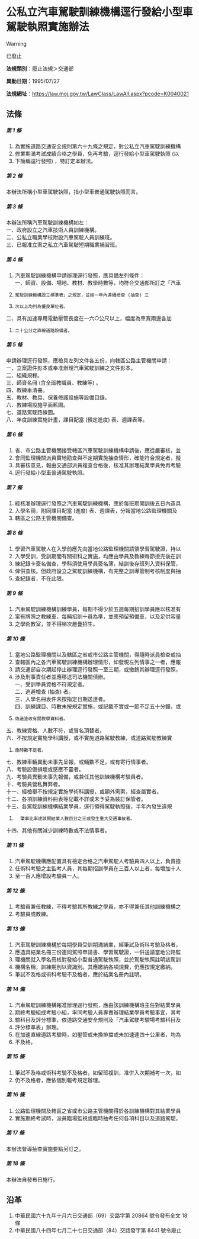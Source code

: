 # 公私立汽車駕駛訓練機構逕行發給小型車駕駛執照實施辦法


> [!WARNING]
> 已廢止


**法規類別**：廢止法規＞交通部

**異動日期**：1995/07/27  

**法規網址**：https://law.moj.gov.tw/LawClass/LawAll.aspx?pcode=K0040021



## 法條
##### 第 1 條
1. 為實施道路交通安全規則第六十九條之規定，對公私立汽車駕駛訓練機構
1. 修業期滿考試成績合格之學員，免再考驗，逕行發給小型車駕駛執照 (以
1. 下簡稱逕行發照) ，特訂定本辦法。　　　　　　　　

##### 第 2 條
本辦法所稱小型車駕駛執照，指小型車普通駕駛執照而言。　　

##### 第 3 條
本辦法所稱汽車駕駛訓練機構如左：　　　　　　  
一、政府設立之汽車技術人員訓練機構。　　　  
二、公私立職業學校附設汽車駕駛人員訓練班。  
三、已報准立案之私立汽車駕駛短期職業補習班。

##### 第 4 條
1. 汽車駕駛訓練機構申請辦理逕行發照，應具備左列條件：　　　  
一、師資、設備、場地、教材、教學時數等，均符合交通部所訂之「汽車
1.     駕駛訓練機構設立標準表」之規定，並經一年內連續檢查 (抽查) 三
1.     次以上均列為優良單位者。　　　　　　　　  
二、具有加速專用電動壓管長度在一六○公尺以上，幅度為車寬兩邊各加
1.     二十公分之直線道路設備者。　　　　　　　　　　

##### 第 5 條
申請辦理逕行發照，應檢具左列文件各五份，向轄區公路主管機關申請：  
一、立案證件影本或奉准辦理汽車駕駛訓練之文件影本。　　  
二、組織規程。　　　　　　　　　　　　　　　　　　　　  
三、師資名冊 (含全班教職員、教練等) 。　　　　　　　　  
四、教練車清冊。　　　　　　　　　　　　　　　　　　　  
五、教材、教具、保養修護設施等設備目錄。　　　　　　　  
六、教練場設施平面藍圖。　　　　　　　　　　　　　　　  
七、道路駕駛路線圖。　　　　　　　　　　　　　　　　　  
八、年度訓練實施計畫，課目配當 (預定進度) 表、週課表等。

##### 第 6 條
1. 省、市公路主管機關接受轄區汽車駕駛訓練機構申請後，應從嚴審核，並
1. 會同監理機關派員實地勘查與不定期實施抽查情形，確能符合規定者，擬
1. 具審核意見，報由交通部派員複查合格後，核准其辦理結業學員免再考驗
1. 逕行發給小型車普通駕駛執照。　　　　　　　　

##### 第 7 條
1. 經核准辦理逕行發照之汽車駕駛訓練機構，應於每班期開訓後五日內造具
1. 入學名冊，附同課目配當 (進度) 表、週課表，分報當地公路監理機關及
1. 轄區之公路主管機關備查。　　　　　　　　　　　　

##### 第 8 條
1. 學習汽車駕駛人在入學前應先向當地公路監理機關請領學習駕駛證，持以
1. 入學受訓，受訓期間有關術科之實施，均應由學員及教練每節授完後在訓
1. 練紀錄卡簽名備查，學科須使用學員簽名簿，結訓後存班列入資料保管，
1. 俾供查核。但政府設立之駕駛訓練機構，有完整之訓導管制考核制度與抽
1. 查紀錄者，不在此限。

##### 第 9 條
1. 汽車駕駛訓練機構訓練學員，每期不得少於五週每期招訓學員應以核准有
1. 案有牌照之教練車，每輛招訓十員為準，並應預留預備車，以及足供容量
1. 之學術教室，並不得梯次層疊招生。　　　　　　　　

##### 第 10 條
1. 當地公路監理機關以及轄區之省或市公路主管機關，得隨時派員檢查或抽
1. 查轄區內之各汽車駕駛訓練機構辦理情形，如發現左列情事之一者，應報
1. 請交通部自次期起停止辦理逕行發照一至三期，或撤銷其辦理逕行發照，
1. 涉及刑事責任者並應移送司法機關偵辦。　　　　  
一、受訓學員資格不符規定者。  
二、逃避檢查 (抽查) 者。  
三、入學名冊表件未按指定日期送達者。  
四、訓練課目、時數未按規定實施，或記載不實或一節不足五十分鐘，或
1.     偽造塗改有關教學資料者。　　　　　　　  
五、教練資格、人數不符，或冒名頂替者。  
六、不按規定實施學科講授，或不實施道路駕駛教練，或道路駕駛教練實
1.     施時數不足者。  
七、教練車輛異動未事先呈報，或輛數不足，或有寄行情事者。  
八、考驗設備損壞或感應不靈者。  
九、考驗員異動未事先報備，或兼任其他訓練機構考驗員者。  
十、考驗員營私舞弊者。  
十一、經檢舉不按規定實施學術科講授，或額外需索，經查屬實者。  
十二、各項訓練資料冊表等記載不詳或未予妥為裝訂保管者。  
十三、各駕駛訓練機構結業學員，逕行領得駕駛執照後，半年內發生違規
1.       肇事比率達該期結業人數百分之三或發生重大交通事故者。  
十四、其他有關減少訓練時數或不法情事者。

##### 第 11 條
1. 汽車駕駛機構應配置具有檢定合格之汽車駕駛人考驗員四人以上，負責擔
1. 任術科考驗之主監考人員，其每期招訓學員在三百人以上者，每增加十人
1. 至一百人應增設考驗員一人。　　　　　　　　　　　

##### 第 12 條
1. 考驗員兼任教練，不得考驗其所教練之學員，亦不得兼任其他訓練機構之
1. 考驗員或教練。　　　　　　　　　　　　　　　　　　　

##### 第 13 條
1. 汽車駕駛訓練機構於每期學員受訓期滿結業，經筆試及術科考驗及格者，
1. 應造具結業名冊三份連同駕照申請書、學習駕駛證，一併送請當地公路監
1. 理機關就入學名冊核對發給小型普通駕駛執照，並於駕駛執照註明該駕訓
1. 機構名稱，訓練期別以資識別。其應繳納各項規費，仍應按規定繳納。
1. 筆試不及格或術科考驗不及格者，應於結業名冊內註明。　　　

##### 第 14 條
1. 汽車駕駛訓練機構報准辦理逕行發照，應由該訓練機構班主任對結業學員
1. 期終考驗組成考驗小組，率同考驗人員專責辦理結業學員考驗事宜，其考
1. 驗科目及評分標準，依道路交通安全規則及「汽車駕駛考驗場考驗科目及
1. 評分標準表」辦理。
1. 在加速直線道路考驗時，如壓管或未換排擋或未加速達四十公里者，均為
1. 不及格。　　　　　　　　　　　　　　　　　　　　　　

##### 第 15 條
1. 筆試不及格或術科考驗不及格者，如留班複訓，准併入次期補考一次，如
1. 仍不及格者，應依個別報考規定辦理。　　　　　　　　　

##### 第 16 條
1. 公路監理機關及轄區之省或市公路主管機關得於各訓練機構對其結業學員
1. 實施期終考試時，派員臨場監視或臨時抽考任何各項科目以及道路駕駛。

##### 第 17 條
本辦法督導抽查實施要點另訂之。

##### 第 18 條
本辦法自發布日施行。

## 沿革
1. 中華民國六十九年十月六日交通部（69）交路字第 20864  號令發布全文 18 條
1. 中華民國八十四年七月二十七日交通部（84）交路發字第 8441 號令廢止
